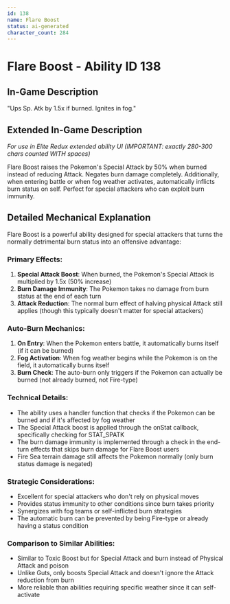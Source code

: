 ```yaml
---
id: 138
name: Flare Boost
status: ai-generated
character_count: 284
---
```


# Flare Boost - Ability ID 138

## In-Game Description
"Ups Sp. Atk by 1.5x if burned. Ignites in fog."

## Extended In-Game Description
*For use in Elite Redux extended ability UI (IMPORTANT: exactly 280-300 chars counted WITH spaces)*

Flare Boost raises the Pokemon's Special Attack by 50% when burned instead of reducing Attack. Negates burn damage completely. Additionally, when entering battle or when fog weather activates, automatically inflicts burn status on self. Perfect for special attackers who can exploit burn immunity.

## Detailed Mechanical Explanation

Flare Boost is a powerful ability designed for special attackers that turns the normally detrimental burn status into an offensive advantage:

### Primary Effects:
1. **Special Attack Boost**: When burned, the Pokemon's Special Attack is multiplied by 1.5x (50% increase)
2. **Burn Damage Immunity**: The Pokemon takes no damage from burn status at the end of each turn
3. **Attack Reduction**: The normal burn effect of halving physical Attack still applies (though this typically doesn't matter for special attackers)

### Auto-Burn Mechanics:
1. **On Entry**: When the Pokemon enters battle, it automatically burns itself (if it can be burned)
2. **Fog Activation**: When fog weather begins while the Pokemon is on the field, it automatically burns itself
3. **Burn Check**: The auto-burn only triggers if the Pokemon can actually be burned (not already burned, not Fire-type)

### Technical Details:
- The ability uses a handler function that checks if the Pokemon can be burned and if it's affected by fog weather
- The Special Attack boost is applied through the onStat callback, specifically checking for STAT_SPATK
- The burn damage immunity is implemented through a check in the end-turn effects that skips burn damage for Flare Boost users
- Fire Sea terrain damage still affects the Pokemon normally (only burn status damage is negated)

### Strategic Considerations:
- Excellent for special attackers who don't rely on physical moves
- Provides status immunity to other conditions since burn takes priority
- Synergizes with fog teams or self-inflicted burn strategies
- The automatic burn can be prevented by being Fire-type or already having a status condition

### Comparison to Similar Abilities:
- Similar to Toxic Boost but for Special Attack and burn instead of Physical Attack and poison
- Unlike Guts, only boosts Special Attack and doesn't ignore the Attack reduction from burn
- More reliable than abilities requiring specific weather since it can self-activate